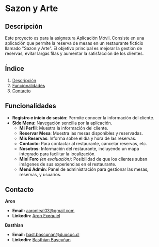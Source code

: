 # Sazon y Arte

## Descripción
Este proyecto es para la asignatura Aplicación Móvil. Consiste en una aplicación que permite la reserva de mesas en un restaurante ficticio llamado "Sazon y Arte". El objetivo principal es mejorar la gestión de reservas, evitar largas filas y aumentar la satisfacción de los clientes.

## Índice
1. [Descripción](#descripción)
2. [Funcionalidades](#funcionalidades)
3. [Contacto](#contacto)

## Funcionalidades
- **Registro e inicio de sesión**: Permite conocer la información del cliente.
- **Side Menu**: Navegación sencilla por la aplicación.
  - **Mi Perfil**: Muestra la información del cliente.
  - **Reservar Mesa**: Muestra las mesas disponibles y reservadas.
  - **Mis Reservas**: Informa sobre el día y hora de las reservas.
  - **Contacto**: Para contactar al restaurante, cancelar reservas, etc.
  - **Nosotros**: Información del restaurante, incluyendo un mapa integrado para facilitar la localización.
  - **Mini Foro** *(en evaluación)*: Posibilidad de que los clientes suban imágenes de sus experiencias en el restaurante.
  - **Menú Admin**: Panel de administración para gestionar las mesas, reservas, y usuarios.

## Contacto

**Aron**
- **Email:** aaronleal03@gmail.com
- **Linkedin:** [Aron Exequiel](https://www.linkedin.com/in/aron-exequiel-389627264/)

**Basthian**
- **Email:** bast.bascunan@duocuc.cl
- **Linkedin:** [Basthian Bascuñan](https://www.linkedin.com/in/basthian-bascunan/)
